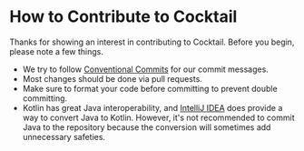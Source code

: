 # How to Contribute to Cocktail
Thanks for showing an interest in contributing to Cocktail. 
Before you begin, please note a few things.

- We try to follow [Conventional Commits](https://www.conventionalcommits.org/en/v1.0.0/#summary) for our commit messages.
- Most changes should be done via pull requests.
- Make sure to format your code before committing to prevent double committing.
- Kotlin has great Java interoperability, and [IntelliJ IDEA](https://www.jetbrains.com/idea/) does provide a way to convert Java to Kotlin. However, it's not recommended to commit Java to the repository because the conversion will sometimes add unnecessary safeties.
